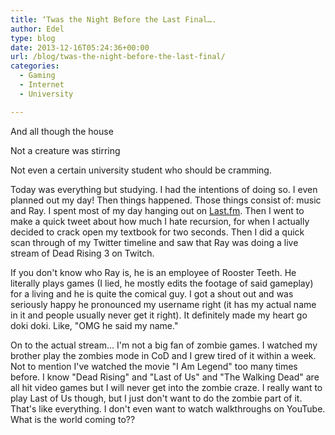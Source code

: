 ```yaml
---
title: ‘Twas the Night Before the Last Final….
author: Edel
type: blog
date: 2013-12-16T05:24:36+00:00
url: /blog/twas-the-night-before-the-last-final/
categories:
  - Gaming
  - Internet
  - University

---
```

And all though the house
  
Not a creature was stirring
  
Not even a certain university student who should be cramming.

Today was everything but studying. I had the intentions of doing so. I even planned out my day! Then things happened. Those things consist of: music and Ray. I spent most of my day hanging out on [Last.fm][1]. Then I went to make a quick tweet about how much I hate recursion, for when I actually decided to crack open my textbook for two seconds. Then I did a quick scan through of my Twitter timeline and saw that Ray was doing a live stream of Dead Rising 3 on Twitch.

If you don't know who Ray is, he is an employee of Rooster Teeth. He literally plays games (I lied, he mostly edits the footage of said gameplay) for a living and he is quite the comical guy. I got a shout out and was seriously happy he pronounced my username right (it has my actual name in it and people usually never get it right). It definitely made my heart go doki doki. Like, "OMG he said my name."

On to the actual stream... I'm not a big fan of zombie games. I watched my brother play the zombies mode in CoD and I grew tired of it within a week. Not to mention I've watched the movie "I Am Legend" too many times before. I know "Dead Rising" and "Last of Us" and "The Walking Dead" are all hit video games but I will never get into the zombie craze. I really want to play Last of Us though, but I just don't want to do the zombie part of it. That's like everything. I don't even want to watch walkthroughs on YouTube. What is the world coming to??




 [1]: http://last.fm
